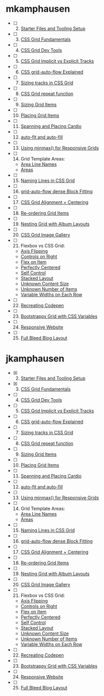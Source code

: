 # mkamphausen

- [ ] 02. [Starter Files and Tooling Setup](https://jsfiddle.net/6qvwur9q/)
- [ ] 03. [CSS Grid Fundamentals](https://jsfiddle.net/qxxpgg4j/)
- [ ] 04. [CSS Grid Dev Tools](https://jsfiddle.net/b55x8vh2/)
- [ ] 05. [CSS Grid Implicit vs Explicit Tracks](https://jsfiddle.net/mon8xdgb/)
- [ ] 06. [CSS grid-auto-flow Explained](https://jsfiddle.net/Loq4uj16/)
- [ ] 07. [Sizing tracks in CSS Grid](https://jsfiddle.net/q8h3r8yb/)
- [ ] 08. [CSS Grid repeat function](https://jsfiddle.net/8f8xyx86/)
- [ ] 09. [Sizing Grid Items](https://jsfiddle.net/wqs6tcuk/)
- [ ] 10. [Placing Grid Items](https://jsfiddle.net/hs5xhvpp/)
- [ ] 11. [Spanning and Placing Cardio](https://jsfiddle.net/2z7z6o9k/)
- [ ] 12. [auto-fit and auto-fill](https://jsfiddle.net/d1pLngzx/)
- [ ] 13. [Using minmax() for Responsive Grids](https://jsfiddle.net/xthszm2j/)
- [ ] 14. Grid Template Areas:
    - [Area Line Names](https://jsfiddle.net/tkyxomht/)
    - [Areas](https://jsfiddle.net/p0sn7L7v/)
- [ ] 15. [Naming Lines in CSS Grid](https://jsfiddle.net/ygpmn0xh/)
- [ ] 16. [grid-auto-flow dense Block Fitting](https://jsfiddle.net/sxj83p70/)
- [ ] 17. [CSS Grid Alignment + Centering](https://jsfiddle.net/eyL9a2gv/)
- [ ] 18. [Re-ordering Grid Items](https://jsfiddle.net/uscf9mk0/)
- [ ] 19. [Nesting Grid with Album Layouts](https://jsfiddle.net/yn7jak0y/)
- [ ] 20. [CSS Grid Image Gallery](https://jsfiddle.net/cbjzped2/)
- [ ] 21. Flexbox vs CSS Grid:
    - [Axis Flipping](https://jsfiddle.net/pt8hym9s/)
    - [Controls on Right](https://jsfiddle.net/4o7gavuj/)
    - [Flex on Item](https://jsfiddle.net/1u264ftd/)
    - [Perfectly Centered](https://jsfiddle.net/sgbrtrjo/)
    - [Self Control](https://jsfiddle.net/c6gg8pkn/)
    - [Stacked Layout](https://jsfiddle.net/mnfm1sw0/)
    - [Unknown Content Size](https://jsfiddle.net/4ze02bkj/)
    - [Unknown Number of Items](https://jsfiddle.net/Lg7r3jmy/)
    - [Variable Widths on Each Row](https://jsfiddle.net/qymhootd/)
- [ ] 22. [Recreating Codepen](https://jsfiddle.net/br6n54qt/)
- [ ] 23. [Bootstrappy Grid with CSS Variables](https://jsfiddle.net/gLLht2hd/)
- [ ] 24. [Responsive Website](https://jsfiddle.net/bh16ofp8/)
- [ ] 25. [Full Bleed Blog Layout](https://jsfiddle.net/j8w6v3mh/)


# jkamphausen

- [X] 02. [Starter Files and Tooling Setup](https://jsfiddle.net/6qvwur9q/)
- [X] 03. [CSS Grid Fundamentals](https://jsfiddle.net/qxxpgg4j/)
- [ ] 04. [CSS Grid Dev Tools](https://jsfiddle.net/b55x8vh2/)
- [ ] 05. [CSS Grid Implicit vs Explicit Tracks](https://jsfiddle.net/mon8xdgb/)
- [ ] 06. [CSS grid-auto-flow Explained](https://jsfiddle.net/Loq4uj16/)
- [ ] 07. [Sizing tracks in CSS Grid](https://jsfiddle.net/q8h3r8yb/)
- [ ] 08. [CSS Grid repeat function](https://jsfiddle.net/8f8xyx86/)
- [ ] 09. [Sizing Grid Items](https://jsfiddle.net/wqs6tcuk/)
- [ ] 10. [Placing Grid Items](https://jsfiddle.net/hs5xhvpp/)
- [ ] 11. [Spanning and Placing Cardio](https://jsfiddle.net/2z7z6o9k/)
- [ ] 12. [auto-fit and auto-fill](https://jsfiddle.net/d1pLngzx/)
- [ ] 13. [Using minmax() for Responsive Grids](https://jsfiddle.net/xthszm2j/)
- [ ] 14. Grid Template Areas:
    - [Area Line Names](https://jsfiddle.net/tkyxomht/)
    - [Areas](https://jsfiddle.net/p0sn7L7v/)
- [ ] 15. [Naming Lines in CSS Grid](https://jsfiddle.net/ygpmn0xh/)
- [ ] 16. [grid-auto-flow dense Block Fitting](https://jsfiddle.net/sxj83p70/)
- [ ] 17. [CSS Grid Alignment + Centering](https://jsfiddle.net/eyL9a2gv/)
- [ ] 18. [Re-ordering Grid Items](https://jsfiddle.net/uscf9mk0/)
- [ ] 19. [Nesting Grid with Album Layouts](https://jsfiddle.net/yn7jak0y/)
- [ ] 20. [CSS Grid Image Gallery](https://jsfiddle.net/cbjzped2/)
- [ ] 21. Flexbox vs CSS Grid:
    - [Axis Flipping](https://jsfiddle.net/pt8hym9s/)
    - [Controls on Right](https://jsfiddle.net/4o7gavuj/)
    - [Flex on Item](https://jsfiddle.net/1u264ftd/)
    - [Perfectly Centered](https://jsfiddle.net/sgbrtrjo/)
    - [Self Control](https://jsfiddle.net/c6gg8pkn/)
    - [Stacked Layout](https://jsfiddle.net/mnfm1sw0/)
    - [Unknown Content Size](https://jsfiddle.net/4ze02bkj/)
    - [Unknown Number of Items](https://jsfiddle.net/Lg7r3jmy/)
    - [Variable Widths on Each Row](https://jsfiddle.net/qymhootd/)
- [ ] 22. [Recreating Codepen](https://jsfiddle.net/br6n54qt/)
- [ ] 23. [Bootstrappy Grid with CSS Variables](https://jsfiddle.net/gLLht2hd/)
- [ ] 24. [Responsive Website](https://jsfiddle.net/bh16ofp8/)
- [ ] 25. [Full Bleed Blog Layout](https://jsfiddle.net/j8w6v3mh/)